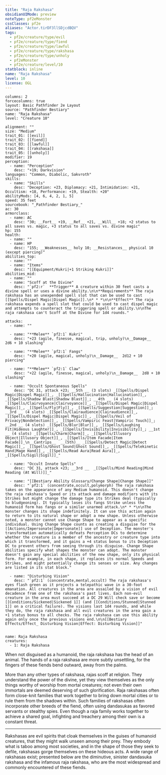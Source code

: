 ```yaml
---
title: "Raja Rakshasa"
obsidianUIMode: preview
noteType: pf2eMonster
cssClasses: pf2e
aliases: "Actor.tirDF3llSDjcdBQV" 
tags:
  - pf2e/creature/type/evil
  - pf2e/creature/type/fiend
  - pf2e/creature/type/lawful
  - pf2e/creature/type/rakshasa
  - pf2e/creature/type/unholy
  - pf2eMonster
  - pf2e/creature/level/10
statblock: inline
name: "Raja Rakshasa"
level: 10
license: OGL
---
```


```statblock
columns: 2
forcecolumns: true
layout: Basic Pathfinder 2e Layout
source: "Pathfinder Bestiary"
name: "Raja Rakshasa"
level: "Creature 10"

alignment: ""
size: "Medium"
trait_01: [[evil]]
trait_02: [[fiend]]
trait_03: [[lawful]]
trait_04: [[rakshasa]]
trait_05: [[unholy]]
modifier: 19
perception:
  - name: "Perception"
    desc: "+19; Darkvision"
languages: "Common, Diabolic, Sakvroth"
skills:
  - name: "Skills"
    desc: "Deception: +23, Diplomacy: +21, Intimidation: +21, Occultism: +18, Performance: +19, Stealth: +20"
abilityMods: [4, 6, 4, 2, 1, 5]
speed: 35 feet
sourcebook: "_Pathfinder Bestiary_"
ac: 30
armorclass:
  - name: AC
    desc: "30; __Fort__ +19, __Ref__ +21, __Will__ +18; +2 status to all saves vs. magic, +3 status to all saves vs. divine magic"
hp: 155
health:
  - name: ""
  - name: HP
    desc: "155; __Weaknesses__ holy 10; __Resistances__ physical 10 (except piercing)"
abilities_top:
  - name: ""
  - name: "Items"
    desc: "[[Equipment/Kukri|+1 Striking Kukri]]"
abilities_mid:
  - name: ""
  - name: "Scoff at the Divine"
    desc: "`pf2:r`  **Trigger** A creature within 30 feet casts a divine spell or uses a divine ability.\n\n**Requirements** The raja rakshasa has an unexpended spell slot that can be used to cast [[Spells/Dispel Magic|Dispel Magic]].\n* * *\n\n**Effect** The raja rakshasa expends a spell slot that could be used to cast dispel magic and attempts to counteract the triggering spell or ability.\n\nThe raja rakshasa can't Scoff at the Divine for 1d4 rounds."

attacks:
  - name: ""

  - name: "**Melee** `pf2:1` Kukri"
    desc: "+23 (agile, finesse, magical, trip, unholy)\n__Damage__  2d6 + 10 slashing"

  - name: "**Melee** `pf2:1` Fangs"
    desc: "+20 (agile, magical, unholy)\n__Damage__  2d12 + 10 piercing"

  - name: "**Melee** `pf2:1` Claw"
    desc: "+22 (agile, finesse, magical, unholy)\n__Damage__  2d8 + 10 slashing"

  - name: "Occult Spontaneous Spells"
    desc: "DC 31, attack +23; __5th __ (3 slots) _[[Spells/Dispel Magic|Dispel Magic]]_, _[[Spells/Hallucination|Hallucination]]_, _[[Spells/Shadow Blast|Shadow Blast]]_; __4th __ (4 slots) _[[Spells/Clairvoyance|Clairvoyance]]_, _[[Spells/Dispel Magic|Dispel Magic]]_, _[[Spells/Fly|Fly]]_, _[[Spells/Suggestion|Suggestion]]_; __3rd __ (4 slots) _[[Spells/Clairaudience|Clairaudience]]_, _[[Spells/Dispel Magic|Dispel Magic]]_, _[[Spells/Veil of Privacy|Nondetection]]_, _[[Spells/Vampiric Feast|Vampiric Touch]]_; __2nd __ (4 slots) _[[Spells/Blur|Blur]]_, _[[Spells/Laughing Fit|Hideous Laughter]]_, _[[Spells/Invisibility|Invisibility]]_; __1st __ (4 slots) _[[Spells/Charm|Charm]]_, _[[Spells/Illusory Object|Illusory Object]]_, _[[Spells/Item Facade|Item Facade]]_\n__Cantrips__  __(5th)__ _[[Spells/Detect Magic|Detect Magic]]_, _[[Spells/Ghost Sound|Ghost Sound]]_, _[[Spells/Telekinetic Hand|Mage Hand]]_, _[[Spells/Read Aura|Read Aura]]_, _[[Spells/Sigil|Sigil]]_"

  - name: "Occult Innate Spells"
    desc: "DC 31, attack +23; __3rd __  _[[Spells/Mind Reading|Mind Reading (At Will)]]_"

  - name: "[[Bestiary Ability Glossary/Change Shape|Change Shape]]"
    desc: "`pf2:1` (concentrate,occult,polymorph) The raja rakshasa takes on the appearance of any Medium humanoid. This doesn't change the raja rakshasa's Speed or its attack and damage modifiers with its Strikes but might change the damage type its Strikes deal (typically to bludgeoning). It typically loses its fangs Strike unless the humanoid form has fangs or a similar unarmed attack.\n* * *\n\nThe monster changes its shape indefinitely. It can use this action again to return to its natural shape or adopt a new shape. Unless otherwise noted, a monster cannot use Change Shape to appear as a specific individual. Using Change Shape counts as creating a disguise for the [[Actions/Impersonate|Impersonate]] use of Deception. The monster's transformation automatically defeats Perception DCs to determine whether the creature is a member of the ancestry or creature type into which it transformed, and it gains a +4 status bonus to its Deception DC to prevent others from seeing through its disguise. Change Shape abilities specify what shapes the monster can adopt. The monster doesn't gain any special abilities of the new shape, only its physical form. For example, in each shape, it replaces its normal Speeds and Strikes, and might potentially change its senses or size. Any changes are listed in its stat block."

  - name: "Disturbing Vision"
    desc: "`pf2:1` (concentrate,mental,occult) The raja rakshasa's eyes flash green as it projects a telepathic wave in a 30-foot emanation. All creatures in the area are assailed by a vision of evil decadence from one of the rakshasa's past lives. Each non-evil creature in the area must succeed at a DC 29 Will check save or become [[Conditions/Sickened|Sickened 1]] (and [[Conditions/Stunned|Stunned 1]] on a critical failure). The visions last 1d4 rounds, and while they do, the raja rakshasa and all evil creatures in the area gain a +1 status bonus to all checks. The raja rakshasa can use this ability again only once the previous visions end.\n\n[[Bestiary Effects/Effect_ Disturbing Vision|Effect: Disturbing Vision]]"
 
```

```encounter-table
name: Raja Rakshasa
creatures:
  - 1: Raja Rakshasa
```



When not disguised as a humanoid, the raja rakshasa has the head of an animal. The hands of a raja rakshasa are more subtly unsettling, for the fingers of these fiends bend outward, away from the palms.

More than any other types of rakshasa, rajas scoff at religion. They understand the power of the divine, yet they view themselves as the only things worthy of worship from mortal creatures; not even their own immortals are deemed deserving of such glorification. Raja rakshasas often form close-knit families that work together to bring down mortal cities or to rule them from the shadows within. Such families of rakshasas often incorporate other breeds of the fiend, often using dandasukas as favored servants or stealthy spies. Even though a raja family works together to achieve a shared goal, infighting and treachery among their own is a constant threat.

* * *

Rakshasas are evil spirits that cloak themselves in the guises of humanoid creatures, that they might walk unseen among their prey. They embody what is taboo among most societies, and in the shape of those they seek to defile, rakshasas gorge themselves on these hideous acts. A wide range of rakshasas exist; presented below are the diminutive, sinister dandasuka rakshasa and the infamous raja rakshasa, who are the most widespread and commonly encountered of these fiends.
